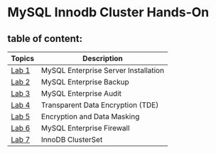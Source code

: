 # MySQL Innodb Cluster Hands-On

## table of content:
| Topics | Description |
|--------|--------------------------|
| [Lab 1](https://github.com/muhba25/mysql-innodbcluster/tree/main/Lab%201%20-%20Install) | MySQL Enterprise Server Installation|
| [Lab 2](https://github.com/muhba25/mysql-innodbcluster/tree/main/Lab%202%20-%20Backup) | MySQL Enterprise Backup |
| [Lab 3](https://github.com/muhba25/mysql-innodbcluster) | MySQL Enterprise Audit |
| [Lab 4](https://github.com/muhba25/mysql-innodbcluster) | Transparent Data Encryption (TDE)  |
| [Lab 5](https://github.com/muhba25/mysql-innodbcluster) | Encryption and Data Masking |
| [Lab 6](https://github.com/muhba25/mysql-innodbcluster) | MySQL Enterprise Firewall |
| [Lab 7](https://github.com/muhba25/mysql-innodbcluster) | InnoDB ClusterSet |
